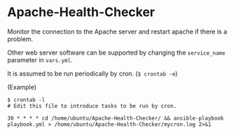 # Apache-Health-Checker
Monitor the connection to the Apache server and restart apache if there is a problem.

Other web server software can be supported by changing the `service_name` parameter in `vars.yml`.

It is assumed to be run periodically by cron. (`$ crontab -e`)

(Example)
```
$ crontab -l
# Edit this file to introduce tasks to be run by cron.

30 * * * * cd /home/ubuntu/Apache-Health-Checker/ && ansible-playbook playbook.yml > /home/ubuntu/Apache-Health-Checker/mycron.log 2>&1
```